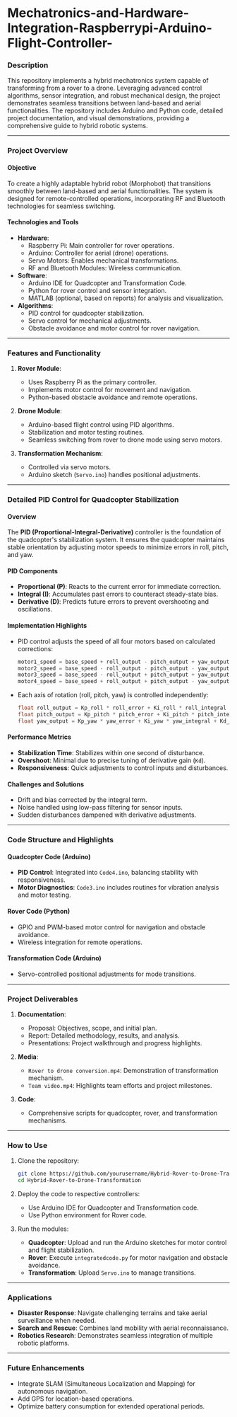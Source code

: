 # Mechatronics-and-Hardware-Integration-Raspberrypi-Arduino-Flight-Controller-

### **Description**
This repository implements a hybrid mechatronics system capable of transforming from a rover to a drone. Leveraging advanced control algorithms, sensor integration, and robust mechanical design, the project demonstrates seamless transitions between land-based and aerial functionalities. The repository includes Arduino and Python code, detailed project documentation, and visual demonstrations, providing a comprehensive guide to hybrid robotic systems.

---

### **Project Overview**
#### **Objective**
To create a highly adaptable hybrid robot (Morphobot) that transitions smoothly between land-based and aerial functionalities. The system is designed for remote-controlled operations, incorporating RF and Bluetooth technologies for seamless switching.

#### **Technologies and Tools**
- **Hardware**:
  - Raspberry Pi: Main controller for rover operations.
  - Arduino: Controller for aerial (drone) operations.
  - Servo Motors: Enables mechanical transformations.
  - RF and Bluetooth Modules: Wireless communication.
- **Software**:
  - Arduino IDE for Quadcopter and Transformation Code.
  - Python for rover control and sensor integration.
  - MATLAB (optional, based on reports) for analysis and visualization.
- **Algorithms**:
  - PID control for quadcopter stabilization.
  - Servo control for mechanical adjustments.
  - Obstacle avoidance and motor control for rover navigation.

---

### **Features and Functionality**
1. **Rover Module**:
   - Uses Raspberry Pi as the primary controller.
   - Implements motor control for movement and navigation.
   - Python-based obstacle avoidance and remote operations.

2. **Drone Module**:
   - Arduino-based flight control using PID algorithms.
   - Stabilization and motor testing routines.
   - Seamless switching from rover to drone mode using servo motors.

3. **Transformation Mechanism**:
   - Controlled via servo motors.
   - Arduino sketch (`Servo.ino`) handles positional adjustments.

---

### **Detailed PID Control for Quadcopter Stabilization**
#### **Overview**
The **PID (Proportional-Integral-Derivative)** controller is the foundation of the quadcopter's stabilization system. It ensures the quadcopter maintains stable orientation by adjusting motor speeds to minimize errors in roll, pitch, and yaw.

#### **PID Components**
- **Proportional (P)**: Reacts to the current error for immediate correction.
- **Integral (I)**: Accumulates past errors to counteract steady-state bias.
- **Derivative (D)**: Predicts future errors to prevent overshooting and oscillations.

#### **Implementation Highlights**
- PID control adjusts the speed of all four motors based on calculated corrections:
  ```cpp
  motor1_speed = base_speed + roll_output - pitch_output + yaw_output;
  motor2_speed = base_speed - roll_output - pitch_output - yaw_output;
  motor3_speed = base_speed - roll_output + pitch_output + yaw_output;
  motor4_speed = base_speed + roll_output + pitch_output - yaw_output;
  ```
- Each axis of rotation (roll, pitch, yaw) is controlled independently:
  ```cpp
  float roll_output = Kp_roll * roll_error + Ki_roll * roll_integral + Kd_roll * roll_derivative;
  float pitch_output = Kp_pitch * pitch_error + Ki_pitch * pitch_integral + Kd_pitch * pitch_derivative;
  float yaw_output = Kp_yaw * yaw_error + Ki_yaw * yaw_integral + Kd_yaw * yaw_derivative;
  ```

#### **Performance Metrics**
- **Stabilization Time**: Stabilizes within one second of disturbance.
- **Overshoot**: Minimal due to precise tuning of derivative gain (`Kd`).
- **Responsiveness**: Quick adjustments to control inputs and disturbances.

#### **Challenges and Solutions**
- Drift and bias corrected by the integral term.
- Noise handled using low-pass filtering for sensor inputs.
- Sudden disturbances dampened with derivative adjustments.

---

### **Code Structure and Highlights**
#### **Quadcopter Code** (Arduino)
- **PID Control**: Integrated into `Code4.ino`, balancing stability with responsiveness.
- **Motor Diagnostics**: `Code3.ino` includes routines for vibration analysis and motor testing.

#### **Rover Code** (Python)
- GPIO and PWM-based motor control for navigation and obstacle avoidance.
- Wireless integration for remote operations.

#### **Transformation Code** (Arduino)
- Servo-controlled positional adjustments for mode transitions.

---

### **Project Deliverables**
1. **Documentation**:
   - Proposal: Objectives, scope, and initial plan.
   - Report: Detailed methodology, results, and analysis.
   - Presentations: Project walkthrough and progress highlights.

2. **Media**:
   - `Rover to drone conversion.mp4`: Demonstration of transformation mechanism.
   - `Team video.mp4`: Highlights team efforts and project milestones.

3. **Code**:
   - Comprehensive scripts for quadcopter, rover, and transformation mechanisms.

---

### **How to Use**
1. Clone the repository:
   ```bash
   git clone https://github.com/yourusername/Hybrid-Rover-to-Drone-Transformation.git
   cd Hybrid-Rover-to-Drone-Transformation
   ```
2. Deploy the code to respective controllers:
   - Use Arduino IDE for Quadcopter and Transformation code.
   - Use Python environment for Rover code.

3. Run the modules:
   - **Quadcopter**: Upload and run the Arduino sketches for motor control and flight stabilization.
   - **Rover**: Execute `integratedcode.py` for motor navigation and obstacle avoidance.
   - **Transformation**: Upload `Servo.ino` to manage transitions.

---

### **Applications**
- **Disaster Response**: Navigate challenging terrains and take aerial surveillance when needed.
- **Search and Rescue**: Combines land mobility with aerial reconnaissance.
- **Robotics Research**: Demonstrates seamless integration of multiple robotic platforms.

---

### **Future Enhancements**
- Integrate SLAM (Simultaneous Localization and Mapping) for autonomous navigation.
- Add GPS for location-based operations.
- Optimize battery consumption for extended operational periods.

